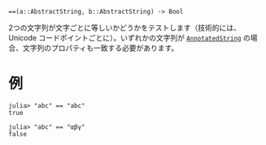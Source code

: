 ```
==(a::AbstractString, b::AbstractString) -> Bool
```

2つの文字列が文字ごとに等しいかどうかをテストします（技術的には、Unicode コードポイントごとに）。いずれかの文字列が [`AnnotatedString`](@ref) の場合、文字列のプロパティも一致する必要があります。

# 例

```jldoctest
julia> "abc" == "abc"
true

julia> "abc" == "αβγ"
false
```
